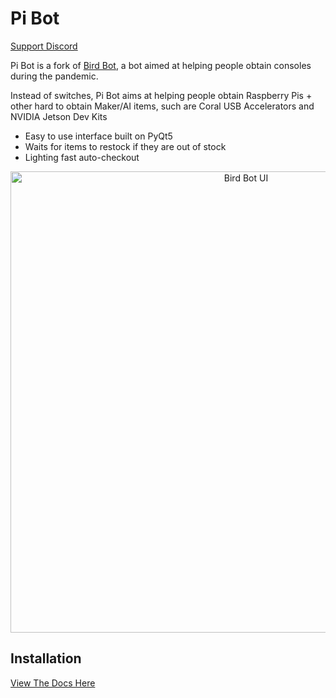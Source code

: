 # Pi Bot
[Support Discord](https://discord.gg/kfAqBKv)

Pi Bot is a fork of [Bird Bot](), a bot aimed at helping people obtain consoles during the pandemic.

Instead of switches, Pi Bot aims at helping people obtain Raspberry Pis + other hard to obtain Maker/AI items, such are Coral USB Accelerators and NVIDIA Jetson Dev Kits

* Easy to use interface built on PyQt5
* Waits for items to restock if they are out of stock
* Lighting fast auto-checkout

<p align="center">
  <img src="https://i.imgur.com/E105F74.png" alt="Bird Bot UI" width="738">
</p>

## Installation
[View The Docs Here](https://nateskicks13.gitbook.io/bird-bot/)
